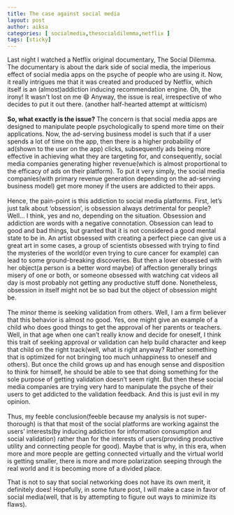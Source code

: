 ```yaml
---
title: The case against social media
layout: post
author: aiksa
categories: [ socialmedia,thesocialdilemma,netflix ]
tags: [sticky]
---
```

Last night I watched a Netflix original documentary, The Social Dilemma. The documentary is about the dark side of social media, the imperious effect of social media apps on the psyche of people who are using it. Now, it really intrigues me that it was created and produced by Netflix, which itself is an (almost)addiction inducing recommendation engine. Oh, the irony! It wasn't lost on me 😄 Anyway, the issue is real, irrespective of who decides to put it out there. (another half-hearted attempt at witticism) 
<br />
<br />
**So, what exactly is the issue?** The concern is that social media apps are designed to manipulate people psychologically to spend more time on their applications. Now, the ad-serving business model is such that if a user spends a lot of time on the app, then there is a higher probability of ad(shown to the user on the app) clicks, subsequently ads being more effective in achieving what they are targeting for, and consequently, social media companies generating higher revenue(which is almost proportional to the efficacy of ads on their platform). To put it very simply, the social media companies(with primary revenue generation depending on the ad-serving business model) get more money if the users are addicted to their apps. 
<br />
<br />
Hence, the pain-point is this addiction to social media platforms. First, let’s just talk about ‘obsession’, is obsession always detrimental for people? Well... I think, yes and no, depending on the situation. Obsession and addiction are words with a negative connotation. Obsession can lead to good and bad things, but granted that it is not considered a good mental state to be in. An artist obsessed with creating a perfect piece can give us a great art in some cases, a group of scientists obsessed with trying to find the mysteries of the world(or even trying to cure cancer for example) can lead to some ground-breaking discoveries. But then a lover obsessed with her object(a person is a better word maybe) of affection generally brings misery of one or both, or someone obsessed with watching cat videos all day is most probably not getting any productive stuff done. Nonetheless, obsession in itself might not be so bad but the object of obsession might be. 
<br />
<br />
The minor theme is seeking validation from others. Well, I am a firm believer that this behavior is almost no good. Yes, one might give an example of a child who does good things to get the approval of her parents or teachers. Well, in that age when one can’t really know and decide for oneself, I think this trait of seeking approval or validation can help build character and keep that child on the right track(well, what is right anyway? Rather something that is optimized for not bringing too much unhappiness to oneself and others). But once the child grows up and has enough sense and disposition to think for himself, he should be able to see that doing something for the sole purpose of getting validation doesn’t seem right. But then these social media companies are trying very hard to manipulate the psyche of their users to get addicted to the validation feedback. And this is just evil in my opinion.
<br />
<br />
Thus, my feeble conclusion(feeble because my analysis is not super-thorough) is that that most of the social platforms are working against the users’ interests(by inducing addiction for information consumption and social validation) rather than for the interests of users(providing productive utility and connecting people for good). Maybe that is why, in this era, when more and more people are getting connected virtually and the virtual world is getting smaller, there is more and more polarization seeping through the real world and it is becoming more of a divided place. 

That is not to say that social networking does not have its own merit, it definitely does! Hopefully, in some future post, I will make a case in favor of social media(well, that is by attempting to figure out ways to minimize its flaws).